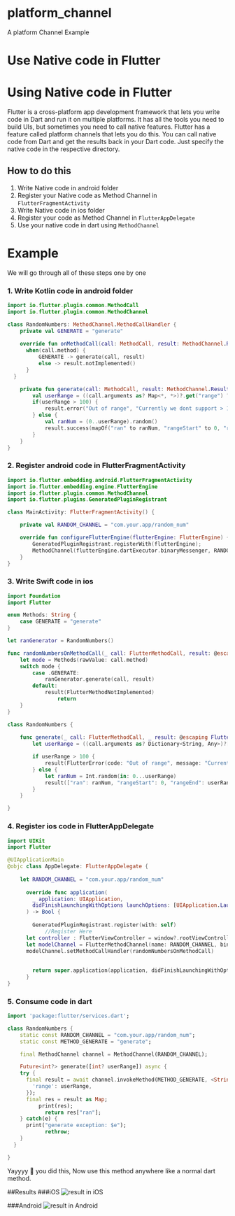 # platform_channel

A platform Channel Example

# Use Native code in Flutter


# Using Native code in Flutter

Flutter is a cross-platform app development framework that lets you write code in Dart and run it on multiple platforms. It has all the tools you need to build UIs, but sometimes you need to call native features. Flutter has a feature called platform channels that lets you do this. You can call native code from Dart and get the results back in your Dart code. Just specify the native code in the respective directory.

## How to do this

1. Write Native code in android folder
2. Register your Native code as Method Channel in `FlutterFragmentActivity`
3. Write Native code in ios folder
4. Register your code as Method Channel in `FlutterAppDelegate`
5. Use your native code in dart using `MethodChannel`

# Example

We will go through all of these steps one by one

### 1. Write Kotlin code in android folder

```kotlin
import io.flutter.plugin.common.MethodCall
import io.flutter.plugin.common.MethodChannel

class RandomNumbers: MethodChannel.MethodCallHandler {
	private val GENERATE = "generate"
	
	override fun onMethodCall(call: MethodCall, result: MethodChannel.Result) {
      when(call.method) {
          GENERATE -> generate(call, result)
          else -> result.notImplemented()
      }
  }

	private fun generate(call: MethodCall, result: MethodChannel.Result) {
		val userRange = ((call.arguments as? Map<*, *>)?.get("range") ?: 100) as Int
		if(userRange > 100) {
			result.error("Out of range", "Currently we dont support > 100", Exception("outta range"))
		} else {
			val ranNum = (0..userRange).random()
			result.success(mapOf("ran" to ranNum, "rangeStart" to 0, "rangeEnd" to userRange))
		}
	}
}
```

### 2. Register android code in FlutterFragmentActivity

```kotlin
import io.flutter.embedding.android.FlutterFragmentActivity
import io.flutter.embedding.engine.FlutterEngine
import io.flutter.plugin.common.MethodChannel
import io.flutter.plugins.GeneratedPluginRegistrant

class MainActivity: FlutterFragmentActivity() {

    private val RANDOM_CHANNEL = "com.your.app/random_num"

    override fun configureFlutterEngine(flutterEngine: FlutterEngine) {
        GeneratedPluginRegistrant.registerWith(flutterEngine);
        MethodChannel(flutterEngine.dartExecutor.binaryMessenger, RANDOM_CHANNEL).setMethodCallHandler(RandomNumbers())
    }
}
```

### 3. Write Swift code in ios

```swift
import Foundation
import Flutter

enum Methods: String {
    case GENERATE = "generate"
}

let ranGenerator = RandomNumbers()

func randomNumbersOnMethodCall(_ call: FlutterMethodCall, result: @escaping FlutterResult) {
    let mode = Methods(rawValue: call.method)
    switch mode {
        case .GENERATE:
            ranGenerator.generate(call, result)
        default:
            result(FlutterMethodNotImplemented)
                return
    }
}

class RandomNumbers {
	
	func generate(_ call: FlutterMethodCall, _ result: @escaping FlutterResult) {
		let userRange = ((call.arguments as? Dictionary<String, Any>)?["range"] as? Int ?? 100)

		if userRange > 100 {
			result(FlutterError(code: "Out of range", message: "Currently we dont support > 100", details: nil))
		} else {
			let ranNum = Int.random(in: 0...userRange)
			result(["ran": ranNum, "rangeStart": 0, "rangeEnd": userRange])
		}
	}

}
```

### 4. Register ios code in FlutterAppDelegate

```swift
import UIKit
import Flutter

@UIApplicationMain
@objc class AppDelegate: FlutterAppDelegate {
    
    let RANDOM_CHANNEL = "com.your.app/random_num"
    
	  override func application(
	    _ application: UIApplication,
	    didFinishLaunchingWithOptions launchOptions: [UIApplication.LaunchOptionsKey: Any]?
	  ) -> Bool {
	   
	    GeneratedPluginRegistrant.register(with: self)
			//Register Here
      let controller : FlutterViewController = window?.rootViewController as! FlutterViewController
      let modelChannel = FlutterMethodChannel(name: RANDOM_CHANNEL, binaryMessenger: controller.binaryMessenger)
      modelChannel.setMethodCallHandler(randomNumbersOnMethodCall)
      
	      
	    return super.application(application, didFinishLaunchingWithOptions: launchOptions)
	  }
}
```

### 5. Consume code in dart

```dart
import 'package:flutter/services.dart';

class RandomNumbers {
	static const RANDOM_CHANNEL = "com.your.app/random_num";
	static const METHOD_GENERATE = "generate";

	final MethodChannel channel = MethodChannel(RANDOM_CHANNEL);

	Future<int?> generate([int? userRange]) async {
    try {
      final result = await channel.invokeMethod(METHOD_GENERATE, <String, dynamic>{
        'range': userRange,
      });
      final res = result as Map;
		  print(res);
			return res["ran"];
    } catch(e) {
      print("generate exception: $e");
			rethrow;
    }
  }

}
```

Yayyyy 🥳 you did this, Now use this method anywhere like a normal dart method.

##Results
###iOS
![result in iOS](result/ios.png)

###Android
![result in Android](result/andoird.jpeg)
